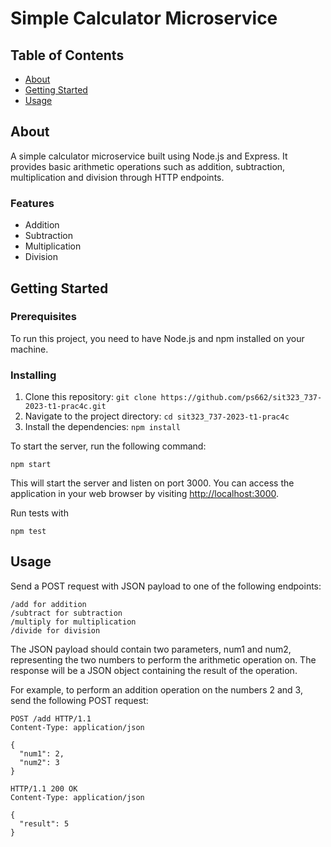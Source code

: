 # Simple Calculator Microservice
## Table of Contents

- [About](#about)
- [Getting Started](#getting_started)
- [Usage](#usage)

## About <a name = "about"></a>

A simple calculator microservice built using Node.js and Express. It provides basic arithmetic operations such as addition, subtraction, multiplication and division through HTTP endpoints.

### Features

- Addition
- Subtraction
- Multiplication
- Division

## Getting Started <a name = "getting_started"></a>

### Prerequisites

To run this project, you need to have Node.js and npm installed on your machine.

### Installing

1. Clone this repository: `git clone https://github.com/ps662/sit323_737-2023-t1-prac4c.git`
2. Navigate to the project directory: `cd sit323_737-2023-t1-prac4c`
3. Install the dependencies: `npm install`

To start the server, run the following command:

```
npm start
```

This will start the server and listen on port 3000. You can access the application in your web browser by visiting [http://localhost:3000](http://localhost:3000).

Run tests with

```
npm test
```

## Usage <a name = "usage"></a>

Send a POST request with JSON payload to one of the following endpoints:

    /add for addition
    /subtract for subtraction
    /multiply for multiplication
    /divide for division

The JSON payload should contain two parameters, num1 and num2, representing the two numbers to perform the arithmetic operation on. The response will be a JSON object containing the result of the operation.

For example, to perform an addition operation on the numbers 2 and 3, send the following POST request:

```
POST /add HTTP/1.1
Content-Type: application/json

{
  "num1": 2,
  "num2": 3
}
```
```
HTTP/1.1 200 OK
Content-Type: application/json

{
  "result": 5
}
```


